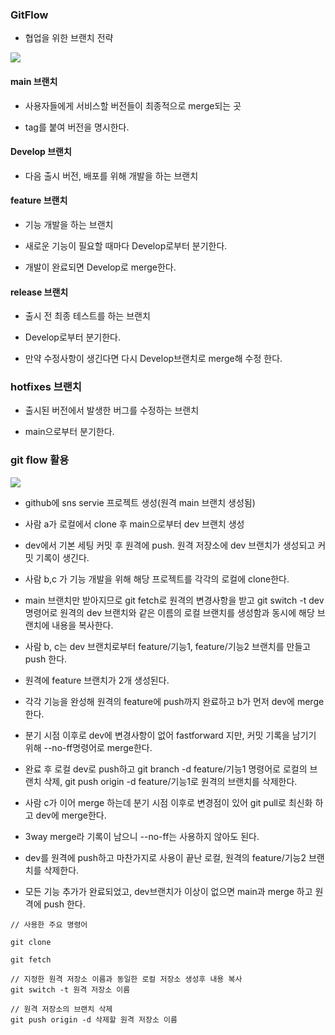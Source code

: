 ### GitFlow

* 협업을 위한 브랜치 전략

<img src="https://github.com/pansakr/TIL/assets/118809108/ea69ec5c-b2f2-4db9-a23c-db6ad1e38f07">

#### main 브랜치

* 사용자들에게 서비스할 버전들이 최종적으로 merge되는 곳

* tag를 붙여 버전을 명시한다.


#### Develop 브랜치

* 다음 출시 버전, 배포를 위해 개발을 하는 브랜치


#### feature 브랜치

* 기능 개발을 하는 브랜치

* 새로운 기능이 필요할 때마다 Develop로부터 분기한다.

* 개발이 완료되면 Develop로 merge한다.


#### release 브랜치

* 출시 전 최종 테스트를 하는 브랜치

* Develop로부터 분기한다.

* 만약 수정사항이 생긴다면 다시 Develop브랜치로 merge해 수정 한다.

### hotfixes 브랜치

* 출시된 버전에서 발생한 버그를 수정하는 브랜치

* main으로부터 분기한다.

### git flow 활용

<img src="https://github.com/pansakr/TIL/assets/118809108/5420d0a4-9d0c-4bbe-92e8-1cf13af3c954">

* github에 sns servie 프로젝트 생성(원격 main 브랜치 생성됨)

* 사람 a가 로컬에서 clone 후 main으로부터 dev 브랜치 생성

* dev에서 기본 세팅 커밋 후 원격에 push. 원격 저장소에 dev 브랜치가 생성되고 커밋 기록이 생긴다.

* 사람 b,c 가 기능 개발을 위해 해당 프로젝트를 각각의 로컬에 clone한다.

* main 브랜치만 받아지므로 git fetch로 원격의 변경사항을 받고 git switch -t dev 명령어로 원격의 dev 브랜치와 같은 이름의 로컬 브랜치를 생성함과 동시에 해당 브랜치에 내용을 복사한다.

* 사람 b, c는 dev 브랜치로부터 feature/기능1, feature/기능2 브랜치를 만들고 push 한다.

* 원격에 feature 브랜치가 2개 생성된다.

* 각각 기능을 완성해 원격의 feature에 push까지 완료하고 b가 먼저 dev에 merge 한다.

* 분기 시점 이후로 dev에 변경사항이 없어 fastforward 지만, 커밋 기록을 남기기 위해 --no-ff명령어로 merge한다.

* 완료 후 로컬 dev로 push하고 git branch -d feature/기능1 명령어로 로컬의 브랜치 삭제, git push origin -d feature/기능1로 원격의 브랜치를 삭제한다.

* 사람 c가 이어 merge 하는데 분기 시점 이후로 변경점이 있어 git pull로 최신화 하고 dev에 merge한다.

* 3way merge라 기록이 남으니 --no-ff는 사용하지 않아도 된다.

* dev를 원격에 push하고 마찬가지로 사용이 끝난 로컬, 원격의 feature/기능2 브랜치를 삭제한다.

* 모든 기능 추가가 완료되었고, dev브랜치가 이상이 없으면 main과 merge 하고 원격에 push 한다.

```
// 사용한 주요 명령어

git clone

git fetch

// 지정한 원격 저장소 이름과 동일한 로컬 저장소 생성후 내용 복사
git switch -t 원격 저장소 이름

// 원격 저장소의 브랜치 삭제
git push origin -d 삭제할 원격 저장소 이름
```
